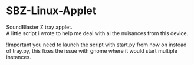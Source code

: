 # SBZ-Linux-Applet
SoundBlaster Z tray applet.<br>
A little script i wrote to help me deal with al the nuisances from this device.

!Important
you need to launch the script with start.py from now on instead of tray.py, this fixes the issue with gnome where it would start multiple instances.
